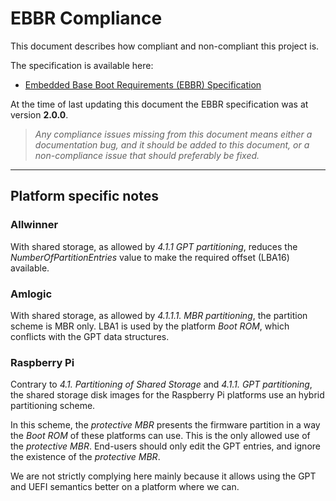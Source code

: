 EBBR Compliance
===============

This document describes how compliant and non-compliant this project is.

The specification is available here:

 * [Embedded Base Boot Requirements (EBBR) Specification](https://arm-software.github.io/ebbr/)

At the time of last updating this document the EBBR specification was at
version **2.0.0**.

> *Any compliance issues missing from this document means either a
> documentation bug, and  it should be added to this document, or a
> non-compliance issue that should preferably be fixed.*

* * *

Platform specific notes
-----------------------

### Allwinner

With shared storage, as allowed by *4.1.1 GPT partitioning*, reduces the
*NumberOfPartitionEntries* value to make the required offset (LBA16) available.


### Amlogic

With shared storage, as allowed by *4.1.1.1. MBR partitioning*, the partition
scheme is MBR only. LBA1 is used by the platform *Boot ROM*, which conflicts
with the GPT data structures.


### Raspberry Pi

Contrary to *4.1. Partitioning of Shared Storage* and *4.1.1. GPT partitioning*,
the shared storage disk images for the Raspberry Pi platforms use an hybrid
partitioning scheme.

In this scheme, the *protective MBR* presents the firmware partition in a way
the *Boot ROM* of these platforms can use. This is the only allowed use of the
*protective MBR*. End-users should only edit the GPT entries, and ignore the
existence of the *protective MBR*.

We are not strictly complying here mainly because it allows using the GPT and
UEFI semantics better on a platform where we can.
